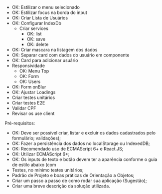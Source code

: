 - OK: Estilizar o menu selecionado
- OK: Estilizar focus na borda do input
- OK: Criar Lista de Usuários
- OK: Configurar IndexDb
  - Criar services
    - OK: list
    - OK: save
    - OK: delete
- OK: Criar mascara na listagem dos dados
- OK: Separar card com dados do usuário em componente
- OK: Card para adicionar usuário
- Responsividade
  - OK: Menu Top
  - OK: Form
  - OK: Users
- OK: Form onBlur
- OK: Ajustar Loadings
- Criar testes unitários
- Criar testes E2E
- Validar CPF
- Revisar os use client

Pré-requisitos:
- OK: Deve ser possível criar, listar e excluir os dados cadastrados pelo formulário;
validações);
- OK: Fazer a persistência dos dados no localStorage ou IndexedDB;
- OK: Recomendado uso de ECMAScript 6+ e React.JS;
- OK: Utilizar ECMAScript 6+;
- OK: Os inputs de texto e botão devem ter a aparência conforme o guia de estilo abaixo (com
- Testes, no mínimo testes unitários;
- Padrão de Projeto e boas práticas de Orientação a Objetos;
- Criar um passo a passo de como rodar sua aplicação (Sugestão);
- Criar uma breve descrição da solução utilizada.
